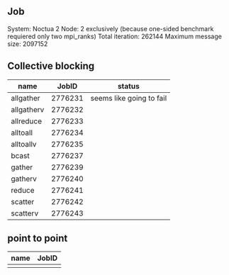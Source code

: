 ## Job
System: Noctua 2
Node: 2 exclusively (because one-sided benchmark requiered only two mpi_ranks)
Total iteration: 262144
Maximum message size: 2097152


## Collective blocking

| name          |  JobID|  status|
|---------------|-----------|-------|
|allgather|  2776231 | seems like going to fail  |
|allgatherv| 2776232 |  |
|allreduce| 2776233  | |
|alltoall| 2776234  ||
|alltoallv|2776235  ||
|bcast| 2776237||
|gather| 2776239 ||
|gatherv| 2776240 ||
|reduce| 2776241  ||
|scatter|  2776242||
|scatterv| 2776243||


## point to point

| name |  JobID|
|----------------------|-----------|
||   |
